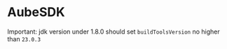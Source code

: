 # AubeSDK

Important: 
jdk version under 1.8.0 should set `buildToolsVersion` no higher than `23.0.3`